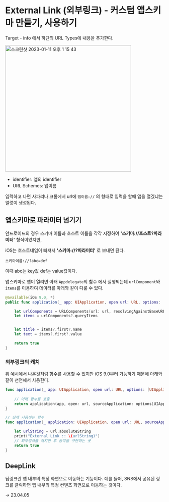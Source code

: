# External Link (외부링크) - 커스텀 앱스키마 만들기, 사용하기

Target - info 에서 하단의 URL Types에 내용을 추가한다. 

<img width="400" alt="스크린샷 2023-01-11 오후 1 15 43" src="https://user-images.githubusercontent.com/76529148/211722963-8a77980f-bb45-4ce6-9751-2f4175910bf9.png">

- identifier: 앱의 identifier
- URL Schemes: 앱이름

입력하고 나면 사파리나 크롬에서 url에 `앱이름://` 의 형태로 입력을 할때 앱을 열겠냐는 얼럿이 생성된다. 

## 앱스키마로 파라미터 넘기기

안드로이드의 경우 스키마 이름과 호스트 이름을 각각 지정하여 **'스키마://호스트?파라미터'** 형식이었지만, 

iOS는 호스트네임이 빠져서 **'스키마://?파라미터'** 로 보내면 된다.

`스키마이름://?abc=def`

이때 abc는 key값 def는 value값이다. 

앱스키마로 앱이 열리면 아래 `Appdelegate`의 함수 에서 실행되는데 `urlComponent`와 `items`를 이용하여 데이터를 아래와 같이 다룰 수 있다. 

```swift
@available(iOS 9.0, *)
public func application(_ app: UIApplication, open url: URL, options: [UIApplicationOpenURLOptionsKey : Any] = [:]) -> Bool {

    let urlComponents = URLComponents(url: url, resolvingAgainstBaseURL: false)
    let items = urlComponents?.queryItems


    let title = items?.first?.name
    let text = items?.first?.value

    return true
}
```

### 외부링크의 캐치

위 예시에서 나온것처럼 함수를 사용할 수 있지만 iOS 9.0부터 가능하기 때문에 아래와 같이 선언해서 사용한다.

```swift
func application(_ app: UIApplication, open url: URL, options: [UIApplication.OpenURLOptionsKey : Any] = [:]) -> Bool {
    
    // 아래 함수를 호출
    return application(app, open: url, sourceApplication: options[UIApplication.OpenURLOptionsKey.sourceApplication] as? String, annotation: "")
}

// 실제 사용하는 함수
func application(_ application: UIApplication, open url: URL, sourceApplication: String?, annotation: Any) -> Bool {

    let urlString = url.absoluteString
    print("External Link :: \(urlString)")
    // 외부링크를 캐치한 후 동작을 구현하는 곳
    return true
}
```

## DeepLink

딥링크란 앱 내부의 특정 화면으로 이동하는 기능이다. 예를 들어, SNS에서 공유된 링크를 클릭하면 앱 내부의 특정 컨텐츠 화면으로 이동하는 것이다.

-> 23.04.05
